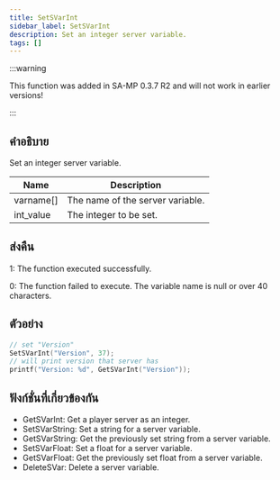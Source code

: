 ```yaml
---
title: SetSVarInt
sidebar_label: SetSVarInt
description: Set an integer server variable.
tags: []
---
```


:::warning

This function was added in SA-MP 0.3.7 R2 and will not work in earlier versions!

:::

## คำอธิบาย

Set an integer server variable.

| Name      | Description                      |
| --------- | -------------------------------- |
| varname[] | The name of the server variable. |
| int_value | The integer to be set.           |

## ส่งคืน

1: The function executed successfully.

0: The function failed to execute. The variable name is null or over 40 characters.

## ตัวอย่าง

```c
// set "Version"
SetSVarInt("Version", 37);
// will print version that server has
printf("Version: %d", GetSVarInt("Version"));
```

## ฟังก์ชั่นที่เกี่ยวข้องกัน

- GetSVarInt: Get a player server as an integer.
- SetSVarString: Set a string for a server variable.
- GetSVarString: Get the previously set string from a server variable.
- SetSVarFloat: Set a float for a server variable.
- GetSVarFloat: Get the previously set float from a server variable.
- DeleteSVar: Delete a server variable.
